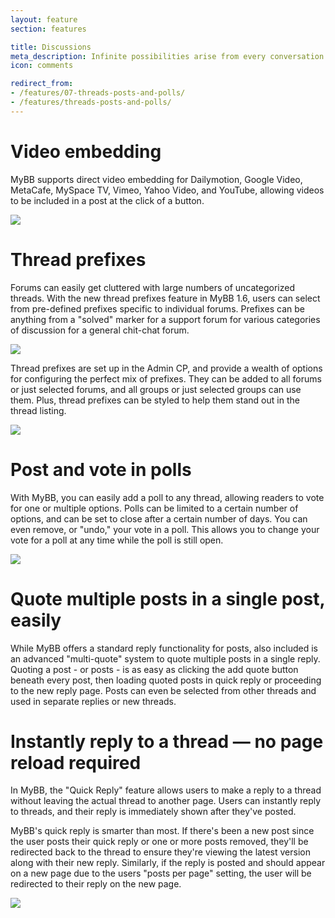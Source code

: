 ```yaml
---
layout: feature
section: features

title: Discussions
meta_description: Infinite possibilities arise from every conversation on your forum.
icon: comments

redirect_from:
- /features/07-threads-posts-and-polls/
- /features/threads-posts-and-polls/
---
```

# Video embedding
MyBB supports direct video embedding for Dailymotion, Google Video, MetaCafe, MySpace TV, Vimeo, Yahoo Video, and YouTube, allowing videos to be included in a post at the click of a button.

<div class="feature-tour__screenshot">
	<a href="{{ site.baseurl }}/assets/images/features/discussions/post-video.png" class="feature-tour__screenshot__link">
		<img src="{{ site.baseurl }}/assets/images/features/discussions/post-video.png" class="feature-tour__screenshot__image" />
	</a>
</div>

# Thread prefixes

Forums can easily get cluttered with large numbers of uncategorized threads. With the new thread prefixes feature in MyBB 1.6, users can select from pre-defined prefixes specific to individual forums. Prefixes can be anything from a "solved" marker for a support forum for various categories of discussion for a general chit-chat forum.

<div class="feature-tour__screenshot">
	<a href="{{ site.baseurl }}/assets/images/features/discussions/thread-prefix.png" class="feature-tour__screenshot__link">
		<img src="{{ site.baseurl }}/assets/images/features/discussions/thread-prefix.png" class="feature-tour__screenshot__image" />
	</a>
</div>

Thread prefixes are set up in the Admin CP, and provide a wealth of options for configuring the perfect mix of prefixes. They can be added to all forums or just selected forums, and all groups or just selected groups can use them. Plus, thread prefixes can be styled to help them stand out in the thread listing.

<div class="feature-tour__screenshot">
	<a href="{{ site.baseurl }}/assets/images/features/discussions/configure-prefixes.png" class="feature-tour__screenshot__link">
		<img src="{{ site.baseurl }}/assets/images/features/discussions/configure-prefixes.png" class="feature-tour__screenshot__image" />
	</a>
</div>

# Post and vote in polls

With MyBB, you can easily add a poll to any thread, allowing readers to vote for one or multiple options. Polls can be limited to a certain number of options, and can be set to close after a certain number of days. You can even remove, or "undo," your vote in a poll. This allows you to change your vote for a poll at any time while the poll is still open.

<div class="feature-tour__screenshot">
	<a href="{{ site.baseurl }}/assets/images/features/discussions/poll.png" class="feature-tour__screenshot__link">
		<img src="{{ site.baseurl }}/assets/images/features/discussions/poll.png" class="feature-tour__screenshot__image" />
	</a>
</div>

# Quote multiple posts in a single post, easily

While MyBB offers a standard reply functionality for posts, also included is an advanced "multi-quote" system to quote multiple posts in a single reply. Quoting a post - or posts - is as easy as clicking the add quote button beneath every post, then loading quoted posts in quick reply or proceeding to the new reply page. Posts can even be selected from other threads and used in separate replies or new threads.

# Instantly reply to a thread — no page reload required

In MyBB, the "Quick Reply" feature allows users to make a reply to a thread without leaving the actual thread to another page. Users can instantly reply to threads, and their reply is immediately shown after they've posted.

MyBB's quick reply is smarter than most. If there's been a new post since the user posts their quick reply or one or more posts removed, they'll be redirected back to the thread to ensure they're viewing the latest version along with their new reply. Similarly, if the reply is posted and should appear on a new page due to the users "posts per page" setting, the user will be redirected to their reply on the new page.

<div class="feature-tour__screenshot">
	<a href="{{ site.baseurl }}/assets/images/features/discussions/quick-reply.png" class="feature-tour__screenshot__link">
		<img src="{{ site.baseurl }}/assets/images/features/discussions/quick-reply.png" class="feature-tour__screenshot__image" />
	</a>
</div>

